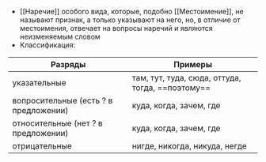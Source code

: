 - [[Наречие]] особого вида, которые, подобно [[Местоимение]], не называют признак, а только указывают на него, но, в отличие от местоимения, отвечает на вопросы наречий и являются неизменяемым словом
- Классификация:

| Разряды                               | Примеры                                          |
| ------------------------------------- | ------------------------------------------------ |
| указательные                          | там, тут, туда, сюда, оттуда, тогда, ==поэтому== |
| вопросительные (есть ? в предложении) | куда, когда, зачем, где                          |
| относительные (нет ? в предложении)   | куда, когда, зачем, где                          |
| отрицательные                         | нигде, никогда, никуда, негде                    |
